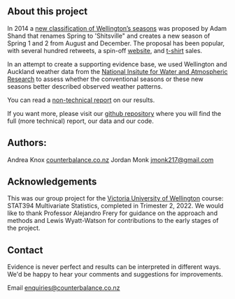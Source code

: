 ## About this project

In 2014 a [new classification of Wellington’s seasons](https://twitter.com/adamshand/status/513197000930521089?cxt=HHwWgsCTxIH9np8OAAAA) was proposed by Adam Shand that renames Spring to 'Shitsville" and creates a new season of Spring 1 and 2 from August and December. The proposal has been popular, with several hundred retweets, a spin-off [website](https://www.realnzweather.com), and [t-shirt](https://shitsville.printmighty.co.nz) sales.  

In an attempt to create a supporting evidence base, we used Wellington and Auckland weather data from the [National Insitute for Water and Atmospheric Research](https://cliflo.niwa.co.nz/) to assess whether the conventional seasons or these new seasons better described observed weather patterns. 

You can read a [non-technical report](https://andreaknox-nz.github.io/real_seasons/non_technical_report/Non-technical_report_html.html) on our results.

If you want more, please visit our [github repository](https://github.com/andreaknox-nz/real_seasons) where you will find the full (more technical) report, our data and our code.

## Authors: 
Andrea Knox [counterbalance.co.nz](https://counterbalance.co.nz>)
Jordan Monk <jmonk217@gmail.com>

## Acknowledgements
This was our group project for the [Victoria University of Wellington](https://www.wgtn.ac.nz/) course: STAT394 Multivariate Statistics, completed in Trimester 2, 2022. We would like to thank Professor Alejandro Frery for guidance on the approach and methods and Lewis Wyatt-Watson for contributions to the early stages of the project.

## Contact
Evidence is never perfect and results can be interpreted in different ways. We'd be happy to hear your comments and suggestions for improvements.

Email <enquiries@counterbalance.co.nz>
